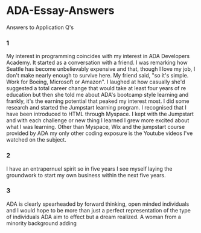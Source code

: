 # ADA-Essay-Answers
Answers to Application Q's
### 1
My interest in programming coincides with my interest in ADA Developers Academy. It started as a conversation with a friend. I was remarking how Seattle has become unbelievably expensive and that, though I love my job, I don't make nearly enough to survive here. My friend said, "so it's simple. Work for Boeing, Microsoft or Amazon". I laughed at how casually she'd suggested a total career change that would take at least four years of re education but then she told me about ADA's bootcamp style learning and frankly, it's the earning potential that peaked my interest most. I did some research and started the Jumpstart learning program. I recognised that I have been introduced to HTML through Myspace. I kept with the Jumpstart and with each challenge or new thing I learned I grew more excited about what I was learning. Other than Myspace, Wix and the jumpstart course provided by ADA my only other coding exposure is the Youtube videos I've watched on the subject.

### 2
I have an entrapernuel spirit so in five years I see myself laying the groundwork to start my own business within the next five years.

### 3
ADA is clearly spearheaded by forward thinking, open minded individuals and I would hope to be more than just a perfect representation of the type of individuals ADA aim to effect but a dream realized. A woman from a minority background adding 
